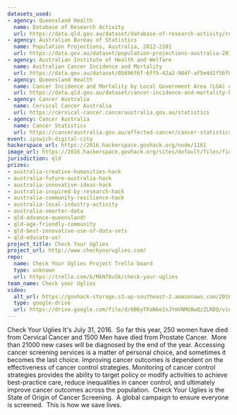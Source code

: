 ```yaml
---
datasets_used:
- agency: Queensland Health
  name: Database of Research Activity
  url: https://data.qld.gov.au/dataset/database-of-research-activity/resource/4fa61b98-7693-4c98-bed5-828b65034420
- agency: Australian Bureau of Statistics
  name: Population Projections, Australia, 2012-2101
  url: https://data.gov.au/dataset/population-projections-australia-2012-2101
- agency: Australian Institute of Health and Welfare
  name: Australian Cancer Incidence and Mortality
  url: https://data.gov.au/dataset/05696f6f-6ff5-42a2-904f-af5e4d1f56f8
- agency: Queensland Health
  name: Cancer Incidence and Mortality by Local Government Area (LGA) of Residence, licensed under Creative Commons Attribution sourced on 30 July 2016
  url: https://data.qld.gov.au/dataset/cancer-incidence-and-mortality-by-local-government-area-lga-of-residence/resource/8a83c45a-d999-48f6-99d1-878d5917aeec
- agency: Cancer Australia
  name: Cervical Cancer Australia
  url: https://cervical-cancer.canceraustralia.gov.au/statistics
- agency: Cancer Australia
  name: Cancer Statistics
  url: https://canceraustralia.gov.au/affected-cancer/cancer-statistics
event: ipswich-digital-city
hackerspace_url: https://2016.hackerspace.govhack.org/node/1161
image_url: https://2016.hackerspace.govhack.org/sites/default/files/field/image/Screenshot%202016-07-31%2015.23.22.png
jurisdiction: qld
prizes:
- australia-creative-humanities-hack
- australia-future-australia-hack
- australia-innovative-ideas-hack
- australia-inspired-by-research-hack
- australia-community-resilience-hack
- australia-local-industry-activity
- australia-smarter-data
- qld-advance-queensland!
- qld-age-friendly-community
- qld-best-innovative-use-of-data-sets
- qld-educate-us!
project_title: Check Your Uglies
project_url: http://www.checkyouruglies.com/
repo:
  name: Check Your Uglies Project Trello board
  type: unknown
  url: https://trello.com/b/MkNf8uSk/check-your-uglies
team_name: Check your Uglies
video:
  alt_url: https://govhack-storage.s3-ap-southeast-2.amazonaws.com/2016/CYU%20final%20movie%20v1.mp4
  type: google-drive
  url: https://drive.google.com/file/d/0B6yTPaN6e1nJYmVNMU8wQzZLRDQ/view?usp=sharing
---
```


Check Your Uglies
It's July 31, 2016.  So far this year, 250 women have died from Cervical Cancer and 1500 Men have died from Prostate Cancer.  More than 21000 new cases will be diagnosed by the end of the year.
Accessing cancer screening services is a matter of personal choice, and sometimes it becomes the last choice. Improving cancer outcomes is dependent on the effectiveness of cancer control strategies. Monitoring of cancer control strategies provides the ability to target policy or modify activities to achieve best-practice care, reduce inequalities in cancer control, and ultimately improve cancer outcomes across the population. 
Check Your Uglies is the State of Origin of Cancer Screening.  A global campaign to ensure everyone is screened.  This is how we save lives.